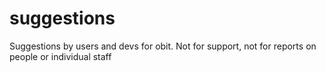 # suggestions
Suggestions by users and devs for obit. Not for support, not for reports on people or individual staff
